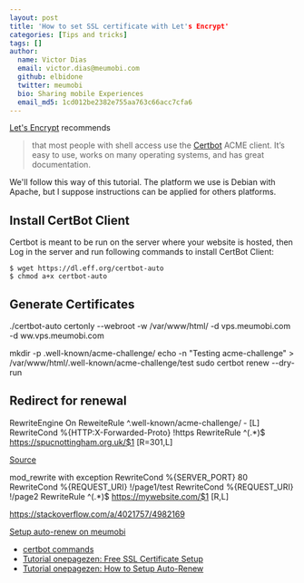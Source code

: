 ```yaml
---
layout: post
title: 'How to set SSL certificate with Let's Encrypt'
categories: [Tips and tricks]
tags: []
author:
  name: Victor Dias
  email: victor.dias@meumobi.com
  github: elbidone
  twitter: meumobi
  bio: Sharing mobile Experiences
  email_md5: 1cd012be2382e755aa763c66acc7cfa6
---
```


[Let's Encrypt](https://letsencrypt.org) recommends
>  that most people with shell access use the [Certbot](https://certbot.eff.org/) ACME client. It’s easy to use, works on many operating systems, and has great documentation.

We'll follow this way of this tutorial. The platform we use is Debian with Apache, but I suppose instructions can be applied for others platforms.

## Install CertBot Client
Certbot is meant to be run on the server where your website is hosted, then Log in the server and run following commands to install CertBot Client:

```
$ wget https://dl.eff.org/certbot-auto
$ chmod a+x certbot-auto
```

## Generate Certificates

./certbot-auto certonly --webroot -w /var/www/html/ -d vps.meumobi.com -d ww.vps.meumobi.com

mkdir -p .well-known/acme-challenge/
echo -n "Testing acme-challenge" >  /var/www/html/.well-known/acme-challenge/test
sudo certbot renew --dry-run

## Redirect for renewal

RewriteEngine On
ReweiteRule ^\.well-known\/acme-challenge\/ - [L]
RewriteCond %{HTTP:X-Forwarded-Proto} !https
RewriteRule ^(.*)$ https://spucnottingham.org.uk/$1 [R=301,L]

[Source](https://community.letsencrypt.org/t/https-prevents-certificate-auto-renewal-why-and-what-to-do/67564/6)

mod_rewrite with exception
RewriteCond %{SERVER_PORT} 80 
RewriteCond %{REQUEST_URI} !/page1/test
RewriteCond %{REQUEST_URI} !/page2
RewriteRule ^(.*)$ https://mywebsite.com/$1 [R,L]

https://stackoverflow.com/a/4021757/4982169

[Setup auto-renew on meumobi](https://github.com/meumobi/sitebuilder/issues/608)


- [certbot commands](https://certbot.eff.org/docs/using.html#certbot-commands)
- [Tutorial onepagezen: Free SSL Certificate Setup](https://www.onepagezen.com/free-ssl-certificate-wordpress-google-cloud-click-to-deploy/)
- [Tutorial onepagezen: How to Setup Auto-Renew](https://www.onepagezen.com/letsencrypt-auto-renew-certbot-apache/)
